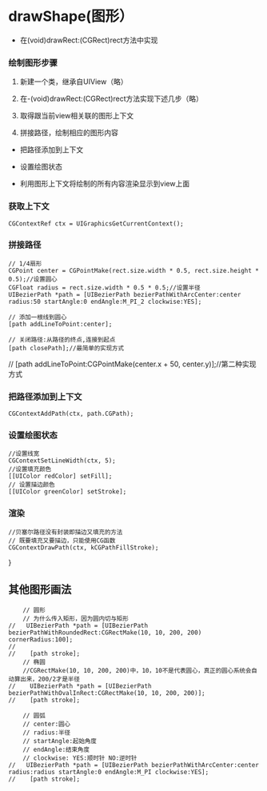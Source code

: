 # drawShape(图形）
- 在(void)drawRect:(CGRect)rect方法中实现

### 绘制图形步骤
1. 新建一个类，继承自UIView（略）

2. 在-(void)drawRect:(CGRect)rect方法实现下述几步（略）

3. 取得跟当前view相关联的图形上下文

4. 拼接路径，绘制相应的图形内容

- 把路径添加到上下文

- 设置绘图状态

- 利用图形上下文将绘制的所有内容渲染显示到view上面

### 获取上下文
    CGContextRef ctx = UIGraphicsGetCurrentContext();

### 拼接路径
    // 1/4扇形
    CGPoint center = CGPointMake(rect.size.width * 0.5, rect.size.height * 0.5);//设置圆心
    CGFloat radius = rect.size.width * 0.5 * 0.5;//设置半径
    UIBezierPath *path = [UIBezierPath bezierPathWithArcCenter:center radius:50 startAngle:0 endAngle:M_PI_2 clockwise:YES];

    // 添加一根线到圆心
    [path addLineToPoint:center];

    // 关闭路径:从路径的终点,连接到起点
    [path closePath];//最简单的实现方式
//    [path addLineToPoint:CGPointMake(center.x + 50, center.y)];//第二种实现方式

### 把路径添加到上下文
    CGContextAddPath(ctx, path.CGPath);

### 设置绘图状态
    //设置线宽
    CGContextSetLineWidth(ctx, 5);
    //设置填充颜色
    [[UIColor redColor] setFill];
    // 设置描边颜色
    [[UIColor greenColor] setStroke];

### 渲染
    //贝塞尔路径没有封装即描边又填充的方法
    // 既要填充又要描边，只能使用CG函数
    CGContextDrawPath(ctx, kCGPathFillStroke);
}


## 其他图形画法
```objc
    // 圆形
    // 为什么传入矩形，因为圆内切与矩形
//   UIBezierPath *path = [UIBezierPath bezierPathWithRoundedRect:CGRectMake(10, 10, 200, 200) cornerRadius:100];
//
//    [path stroke];
    // 椭圆
    //CGRectMake(10, 10, 200, 200)中，10，10不是代表圆心，真正的圆心系统会自动算出来，200/2才是半径
//    UIBezierPath *path = [UIBezierPath bezierPathWithOvalInRect:CGRectMake(10, 10, 200, 200)];
//    [path stroke];

    // 圆弧
    // center:圆心
    // radius:半径
    // startAngle:起始角度
    // endAngle:结束角度
    // clockwise: YES:顺时针 NO:逆时针
//   UIBezierPath *path = [UIBezierPath bezierPathWithArcCenter:center radius:radius startAngle:0 endAngle:M_PI clockwise:YES];
//    [path stroke];
```
